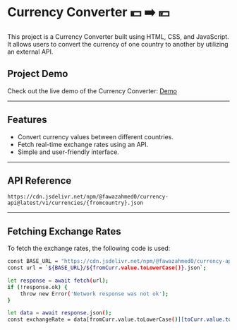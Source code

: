 # Currency Converter 💵 ➡️ 💴

This project is a Currency Converter built using HTML, CSS, and JavaScript. It allows users to convert the currency of one country to another by utilizing an external API.

## Project Demo

Check out the live demo of the Currency Converter: [Demo](https://pratikkhot100.github.io/Currency-Converter/)

---

## Features
- Convert currency values between different countries.
- Fetch real-time exchange rates using an API.
- Simple and user-friendly interface.

---

## API Reference
```
https://cdn.jsdelivr.net/npm/@fawazahmed0/currency-api@latest/v1/currencies/{fromcountry}.json
```

---

## Fetching Exchange Rates
To fetch the exchange rates, the following code is used:

```bash
const BASE_URL = "https://cdn.jsdelivr.net/npm/@fawazahmed0/currency-api@latest/v1/currencies";
const url = `${BASE_URL}/${fromCurr.value.toLowerCase()}.json`;

let response = await fetch(url);
if (!response.ok) {
    throw new Error('Network response was not ok');
}

let data = await response.json();
const exchangeRate = data[fromCurr.value.toLowerCase()][toCurr.value.toLowerCase()];

```

